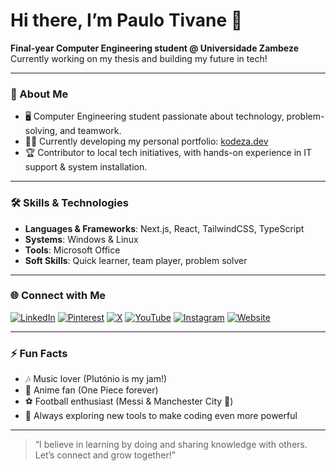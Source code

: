 # Hi there, I’m Paulo Tivane 👋

**Final-year Computer Engineering student @ Universidade Zambeze**  
Currently working on my thesis and building my future in tech!

---

### 🚀 About Me

- 🖥️ Computer Engineering student passionate about technology, problem-solving, and teamwork.
- 👨‍💻 Currently developing my personal portfolio: [kodeza.dev](https://kodeza.dev)
- 🏆 Contributor to local tech initiatives, with hands-on experience in IT support & system installation.

---

### 🛠️ Skills & Technologies

- **Languages & Frameworks**: Next.js, React, TailwindCSS, TypeScript
- **Systems**: Windows & Linux
- **Tools**: Microsoft Office
- **Soft Skills**: Quick learner, team player, problem solver

---

### 🌐 Connect with Me

[![LinkedIn](https://img.shields.io/badge/LinkedIn-blue?logo=linkedin&style=for-the-badge)](https://www.linkedin.com/in/paulo-babucho-issaca-tivane-542b24363)
[![Pinterest](https://img.shields.io/badge/Pinterest-red?logo=pinterest&style=for-the-badge)](https://www.pinterest.com/tivanepaulo2)
[![X](https://img.shields.io/badge/X-black?logo=twitter&style=for-the-badge)](https://x.com/tivanepaulo2)
[![YouTube](https://img.shields.io/badge/YouTube-red?logo=youtube&style=for-the-badge)](https://www.youtube.com/@tivanepaulo2)
[![Instagram](https://img.shields.io/badge/Instagram-purple?logo=instagram&style=for-the-badge)](https://www.instagram.com/tivane_companhia)
[![Website](https://img.shields.io/badge/Website-black?logo=google-chrome&style=for-the-badge)](https://kodeza.dev)

---

### ⚡ Fun Facts

- 🎶 Music lover (Plutónio is my jam!)
- 🍥 Anime fan (One Piece forever)
- ⚽ Football enthusiast (Messi & Manchester City 💙)
- 🧰 Always exploring new tools to make coding even more powerful

---

> “I believe in learning by doing and sharing knowledge with others. Let’s connect and grow together!”
